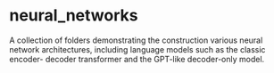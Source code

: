 # neural_networks
A collection of folders demonstrating the construction various neural network architectures, including language models such as the classic encoder- decoder transformer and the GPT-like decoder-only model. 
